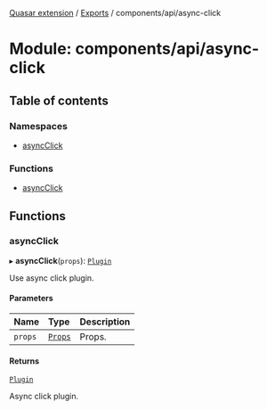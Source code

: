 [Quasar extension](../index.md) / [Exports](../modules.md) / components/api/async-click

# Module: components/api/async-click

## Table of contents

### Namespaces

- [asyncClick](components_api_async_click.asyncClick.md)

### Functions

- [asyncClick](components_api_async_click.md#asyncclick)

## Functions

### asyncClick

▸ **asyncClick**(`props`): [`Plugin`](../interfaces/components_api_async_click.asyncClick.Plugin.md)

Use async click plugin.

#### Parameters

| Name | Type | Description |
| :------ | :------ | :------ |
| `props` | [`Props`](../interfaces/components_api_async_click.asyncClick.Props.md) | Props. |

#### Returns

[`Plugin`](../interfaces/components_api_async_click.asyncClick.Plugin.md)

Async click plugin.
